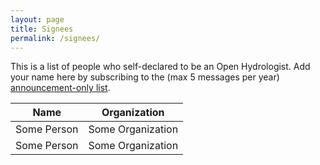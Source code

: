 ```yaml
---
layout: page
title: Signees
permalink: /signees/
---
```


This is a list of people who self-declared to be an Open Hydrologist. Add your name here by subscribing to the (max 5 messages per year) [announcement-only list](https://www.freelists.org/list/self-declared_open-hydrologist).


| Name        | Organization      |
| ----------- | ----------------- |
| Some Person | Some Organization |
| Some Person | Some Organization |


